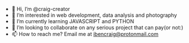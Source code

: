 - 👋 Hi, I’m @craig-creator
- 👀 I’m interested in web development, data analysis and photography
- 🌱 I’m currently learning JAVASCRIPT and PYTHON
- 💞️ I’m looking to collaborate on any serious project that can pay(or not:) 
- 📫 How to reach me? Email me at ibencraig@protonmail.com

<!---
craig-creator/craig-creator is a ✨ special ✨ repository because its `README.md` (this file) appears on your GitHub profile.
You can click the Preview link to take a look at your changes.
--->

